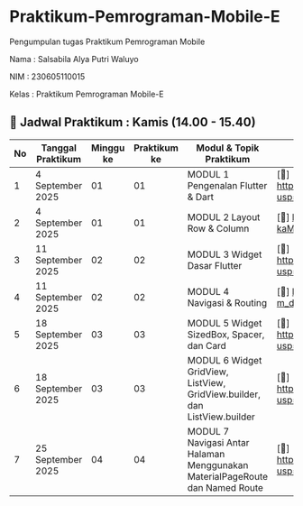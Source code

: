# Praktikum-Pemrograman-Mobile-E
Pengumpulan tugas Praktikum Pemrograman Mobile

Nama : Salsabila Alya Putri Waluyo

NIM : 230605110015

Kelas : Praktikum Pemrograman Mobile-E  
## 📅 Jadwal Praktikum : Kamis (14.00 - 15.40)

| No | Tanggal Praktikum | Minggu ke | Praktikum ke | Modul & Topik Praktikum           | Link Google Drive | Link GitHub |
|----|-------------------|-----------|--------------|---------------------------|-------------------|-------------|
| 1  | 4 September 2025  | 01        | 01           | MODUL 1 Pengenalan Flutter & Dart | [📂] https://drive.google.com/file/d/1awuJkEVPECZQR3Obslwevs58WBeJDLZF/view?usp=sharing | [💻 GitHub](https://github.com/SalsabilaAlya26/mobile-programming-practicum-pertemuan-1-modul-1-) |
| 2  | 4 September 2025  | 01        | 01           | MODUL 2 Layout Row & Column       | [📂] https://drive.google.com/file/d/1B_EmaTQ-n8b961bV-kaM3ZucGRN5Bz3W/view?usp=sharing | [💻 GitHub](https://github.com/SalsabilaAlya26/mobile-programming-practicum-pertemuan-1-modul-2.git) |
| 3  | 11 September 2025 | 02        | 02           | MODUL 3 Widget Dasar Flutter      | [📂] https://drive.google.com/file/d/1sNAgPhvgKRwecy9z8d53I_0gQ7jGEPMN/view?usp=drive_link | [💻 GitHub](https://github.com/SalsabilaAlya26/mobile-programming-practicum-pertemuan-2-modul-1.git) |
| 4  | 11 September 2025 | 02        | 02           | MODUL 4 Navigasi & Routing        | [📂] https://drive.google.com/file/d/1nvxgbSvFUk3QNZMSchW-m_drj28Y_oRC/view?usp=sharing | [💻 GitHub](https://github.com/SalsabilaAlya26/mobile-programming-practicum-pertemuan-2-modul-2.git) |
| 5  | 18 September 2025 | 03        | 03           | MODUL 5 Widget SizedBox, Spacer, dan Card  | [📂] https://drive.google.com/file/d/1va4am4MdsnSbFexuCqVqiea9azBf9tXT/view?usp=sharing | [💻 GitHub](https://github.com/SalsabilaAlya26/mobile-programming-practicum-pertemuan-3-modul-1.git) |
| 6 | 18 September 2025 | 03         | 03           | MODUL 6 Widget GridView, ListView, GridView.builder, dan ListView.builder |  [📂] https://drive.google.com/file/d/1o6txcDuknyopv8NkYoDLJrGX2BAiH3DM/view?usp=sharing | [💻 GitHub](https://github.com/SalsabilaAlya26/mobile-programming-practicum-pertemuan-3-modul-2.git) |
| 7 | 25 September 2025 | 04        | 04          | MODUL 7 Navigasi Antar Halaman Menggunakan MaterialPageRoute dan Named Route |  [📂] https://drive.google.com/file/d/1fUfVPDAJFL0TxQfaA7tiVS88lEWvjZmg/view?usp=sharing | [💻 GitHub](https://github.com/SalsabilaAlya26/mobile-programming-practicum-pertemuan-4-modul-1.git) |
